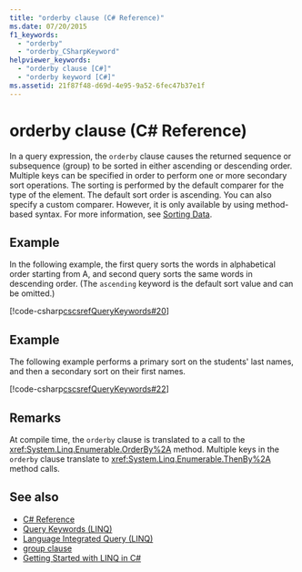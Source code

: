 ```yaml
---
title: "orderby clause (C# Reference)"
ms.date: 07/20/2015
f1_keywords: 
  - "orderby"
  - "orderby_CSharpKeyword"
helpviewer_keywords: 
  - "orderby clause [C#]"
  - "orderby keyword [C#]"
ms.assetid: 21f87f48-d69d-4e95-9a52-6fec47b37e1f
---
```

# orderby clause (C# Reference)

In a query expression, the `orderby` clause causes the returned sequence or subsequence (group) to be sorted in either ascending or descending order. Multiple keys can be specified in order to perform one or more secondary sort operations. The sorting is performed by the default comparer for the type of the element. The default sort order is ascending. You can also specify a custom comparer. However, it is only available by using method-based syntax. For more information, see [Sorting Data](../../programming-guide/concepts/linq/sorting-data.md).

## Example

In the following example, the first query sorts the words in alphabetical order starting from A, and second query sorts the same words in descending order. (The `ascending` keyword is the default sort value and can be omitted.)

[!code-csharp[cscsrefQueryKeywords#20](~/samples/snippets/csharp/VS_Snippets_VBCSharp/CsCsrefQueryKeywords/CS/Orderby.cs#20)]

## Example

The following example performs a primary sort on the students' last names, and then a secondary sort on their first names.

[!code-csharp[cscsrefQueryKeywords#22](~/samples/snippets/csharp/VS_Snippets_VBCSharp/CsCsrefQueryKeywords/CS/Orderby.cs#22)]

## Remarks

At compile time, the `orderby` clause is translated to a call to the <xref:System.Linq.Enumerable.OrderBy%2A> method. Multiple keys in the `orderby` clause translate to <xref:System.Linq.Enumerable.ThenBy%2A> method calls.

## See also

- [C# Reference](../index.md)
- [Query Keywords (LINQ)](query-keywords.md)
- [Language Integrated Query (LINQ)](../../linq/index.md)
- [group clause](group-clause.md)
- [Getting Started with LINQ in C#](../../programming-guide/concepts/linq/getting-started-with-linq.md)